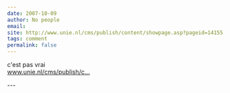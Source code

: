 ```yaml
---
date: 2007-10-09
author: No people
email: 
site: http://www.unie.nl/cms/publish/content/showpage.asp?pageid=14155
tags: comment
permalink: false
---
```


<p>c'est pas vrai<br />
<a href="http://www.unie.nl/cms/publish/content/showpage.asp?pageid=14155" title="http://www.unie.nl/cms/publish/content/showpage.asp?pageid=14155" rel="nofollow">www.unie.nl/cms/publish/c...</a></p>
---